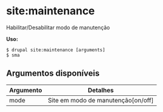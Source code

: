 # site:maintenance
Habilitar/Desabilitar modo de manutenção

**Uso:**
```
$ drupal site:maintenance [arguments]
$ sma  
```

## Argumentos disponíveis
Argumento | Detalhes
---------|-------------
mode | Site em modo de manutenção[on/off]
